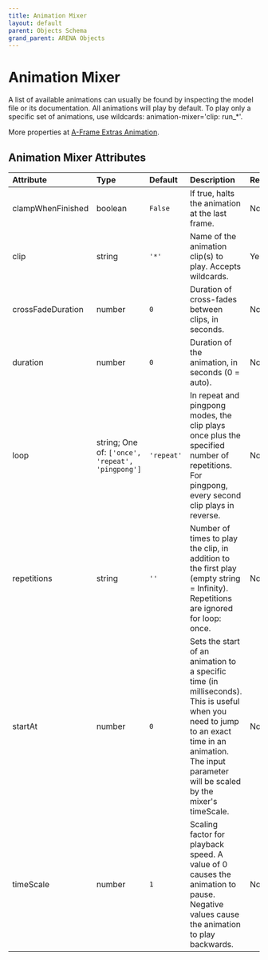 ```yaml
---
title: Animation Mixer
layout: default
parent: Objects Schema
grand_parent: ARENA Objects
---
```


<!--CAUTION: This file is autogenerated from https://github.com/arenaxr/arena-schemas. Changes made here may be overwritten.-->


Animation Mixer
===============


A list of available animations can usually be found by inspecting the model file or its documentation. All animations will play by default. To play only a specific set of animations, use wildcards: animation-mixer='clip: run_*'.

More properties at <a href='https://github.com/n5ro/aframe-extras/tree/master/src/loaders#animation'>A-Frame Extras Animation</a>.

Animation Mixer Attributes
---------------------------

|Attribute|Type|Default|Description|Required|
| :--- | :--- | :--- | :--- | :--- |
|clampWhenFinished|boolean|```False```|If true, halts the animation at the last frame.|No|
|clip|string|```'*'```|Name of the animation clip(s) to play. Accepts wildcards.|Yes|
|crossFadeDuration|number|```0```|Duration of cross-fades between clips, in seconds.|No|
|duration|number|```0```|Duration of the animation, in seconds (0 = auto).|No|
|loop|string; One of: ```['once', 'repeat', 'pingpong']```|```'repeat'```|In repeat and pingpong modes, the clip plays once plus the specified number of repetitions. For pingpong, every second clip plays in reverse.|No|
|repetitions|string|```''```|Number of times to play the clip, in addition to the first play (empty string = Infinity). Repetitions are ignored for loop: once.|No|
|startAt|number|```0```|Sets the start of an animation to a specific time (in milliseconds). This is useful when you need to jump to an exact time in an animation. The input parameter will be scaled by the mixer's timeScale.|No|
|timeScale|number|```1```|Scaling factor for playback speed. A value of 0 causes the animation to pause. Negative values cause the animation to play backwards.|No|
